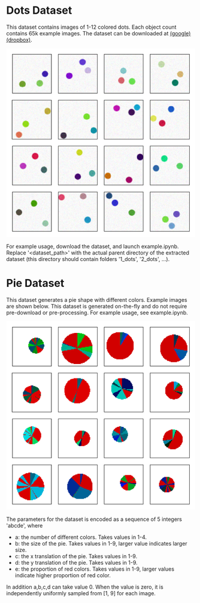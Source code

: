 # Dots Dataset
This dataset contains images of 1-12 colored dots. Each object count contains 65k example images. 
The dataset can be downloaded at
[(google)](https://drive.google.com/open?id=1CsDMOIGEsD1l3BLhuQDfEfEmLEb83wMz) 
[(dropbox)](https://www.dropbox.com/s/4qhnpxzct3fkvxh/dots.zip?dl=0).

![dots_example](img/dots_example.png)

For example usage, download the dataset, and launch example.ipynb. 
Replace '<dataset_path>' with the actual parent directory of the extracted dataset (this directory should contain folders '1_dots', '2_dots', ...).

# Pie Dataset

This dataset generates a pie shape with different colors. Example images are shown below. 
This dataset is generated on-the-fly and do not require pre-download or pre-processing. 
For example usage, see example.ipynb. 

![pie_example](img/pie_example.png)

The parameters for the dataset is encoded as a sequence of 5 integers 'abcde', where

- a: the number of different colors. Takes values in 1-4.
- b: the size of the pie. Takes values in 1-9, larger value indicates larger size.
- c: the x translation of the pie. Takes values in 1-9.
- d: the y translation of the pie. Takes values in 1-9.
- e: the proportion of red colors. Takes values in 1-9, larger values indicate higher proportion of red color.
        
In addition a,b,c,d can take value 0. When the value is zero, it is independently uniformly sampled from [1, 9] for each image.
